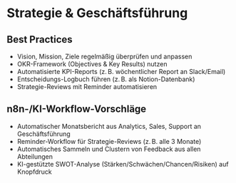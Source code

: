 # Strategie & Geschäftsführung

## Best Practices
- Vision, Mission, Ziele regelmäßig überprüfen und anpassen
- OKR-Framework (Objectives & Key Results) nutzen
- Automatisierte KPI-Reports (z. B. wöchentlicher Report an Slack/Email)
- Entscheidungs-Logbuch führen (z. B. als Notion-Datenbank)
- Strategie-Reviews mit Reminder automatisieren

## n8n-/KI-Workflow-Vorschläge
- Automatischer Monatsbericht aus Analytics, Sales, Support an Geschäftsführung
- Reminder-Workflow für Strategie-Reviews (z. B. alle 3 Monate)
- Automatisches Sammeln und Clustern von Feedback aus allen Abteilungen
- KI-gestützte SWOT-Analyse (Stärken/Schwächen/Chancen/Risiken) auf Knopfdruck 
